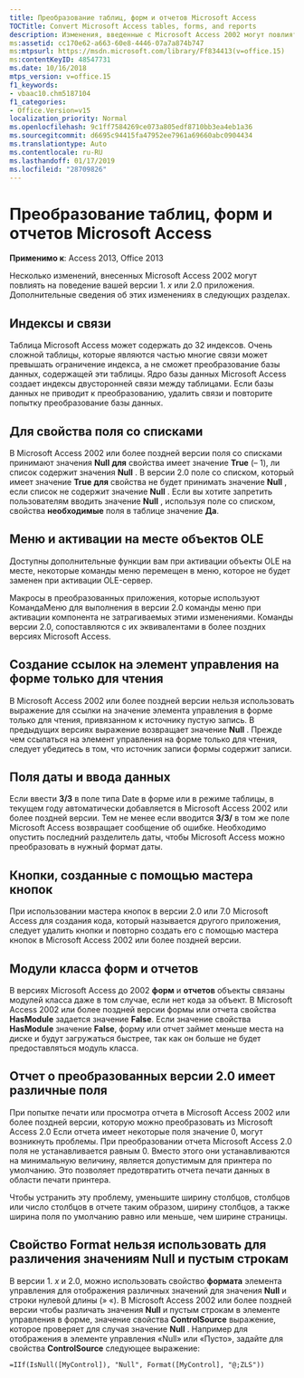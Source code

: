 ```yaml
---
title: Преобразование таблиц, форм и отчетов Microsoft Access
TOCTitle: Convert Microsoft Access tables, forms, and reports
description: Изменения, введенные с Microsoft Access 2002 могут повлиять на поведение вашей версии 1.x или 2.0 приложений.
ms:assetid: cc170e62-a663-60e8-4446-07a7a874b747
ms:mtpsurl: https://msdn.microsoft.com/library/Ff834413(v=office.15)
ms:contentKeyID: 48547731
ms.date: 10/16/2018
mtps_version: v=office.15
f1_keywords:
- vbaac10.chm5187104
f1_categories:
- Office.Version=v15
localization_priority: Normal
ms.openlocfilehash: 9c1ff7584269ce073a805edf8710bb3ea4eb1a36
ms.sourcegitcommit: d6695c94415fa47952ee7961a69660abc0904434
ms.translationtype: Auto
ms.contentlocale: ru-RU
ms.lasthandoff: 01/17/2019
ms.locfileid: "28709826"
---
```

# <a name="convert-microsoft-access-tables-forms-and-reports"></a>Преобразование таблиц, форм и отчетов Microsoft Access

**Применимо к**: Access 2013, Office 2013

Несколько изменений, внесенных Microsoft Access 2002 могут повлиять на поведение вашей версии 1. *x* или 2.0 приложения. Дополнительные сведения об этих изменениях в следующих разделах.

## <a name="indexes-and-relationships"></a>Индексы и связи

Таблица Microsoft Access может содержать до 32 индексов. Очень сложной таблицы, которые являются частью многие связи может превышать ограничение индекса, а не сможет преобразование базы данных, содержащей эти таблицы. Ядро базы данных Microsoft Access создает индексы двусторонней связи между таблицами. Если базы данных не приводит к преобразованию, удалить связи и повторите попытку преобразование базы данных.

## <a name="the-limittolist-property-of-combo-boxes"></a>Для свойства поля со списками

В Microsoft Access 2002 или более поздней версии поля со списками принимают значения **Null** **для** свойства имеет значение **True** (– 1), ли список содержит значения **Null** . В версии 2.0 поле со списком, который имеет значение **True** **для** свойства не будет принимать значение **Null** , если список не содержит значение **Null** . Если вы хотите запретить пользователям вводить значение **Null** , используя поле со списком, свойства **необходимые** поля в таблице значение **Да**.

## <a name="menus-and-in-place-activation-of-ole-objects"></a>Меню и активации на месте объектов OLE

Доступны дополнительные функции вам при активации объекты OLE на месте, некоторые команды меню перемещен в меню, которое не будет заменен при активации OLE-сервер.

Макросы в преобразованных приложения, которые используют КомандаМеню для выполнения в версии 2.0 команды меню при активации компонента не затрагиваемых этими изменениями. Команды версии 2.0, сопоставляются с их эквивалентами в более поздних версиях Microsoft Access.

## <a name="referencing-a-control-on-a-read-only-form"></a>Создание ссылок на элемент управления на форме только для чтения

В Microsoft Access 2002 или более поздней версии нельзя использовать выражение для ссылки на значение элемента управления в форме только для чтения, привязанном к источнику пустую запись. В предыдущих версиях выражение возвращает значение **Null** . Прежде чем ссылаться на элемент управления на форме только для чтения, следует убедитесь в том, что источник записи формы содержит записи.

## <a name="date-fields-and-data-entry"></a>Поля даты и ввода данных

Если ввести **3/3** в поле типа Date в форме или в режиме таблицы, в текущем году автоматически добавляется в Microsoft Access 2002 или более поздней версии. Тем не менее если вводится **3/3/** в том же поле Microsoft Access возвращает сообщение об ошибке. Необходимо опустить последний разделитель даты, чтобы Microsoft Access можно преобразовать в нужный формат даты.

## <a name="buttons-created-with-the-command-button-wizard"></a>Кнопки, созданные с помощью мастера кнопок

При использовании мастера кнопок в версии 2.0 или 7.0 Microsoft Access для создания кода, который называется другого приложения, следует удалить кнопки и повторно создать его с помощью мастера кнопок в Microsoft Access 2002 или более поздней версии.

## <a name="form-and-report-class-modules"></a>Модули класса форм и отчетов

В версиях Microsoft Access до 2002 **форм** и **отчетов** объекты связаны модулей класса даже в том случае, если нет кода за объект. В Microsoft Access 2002 или более поздней версии формы или отчета свойства **HasModule** задается значение **False**. Если значение свойства **HasModule** значение **False**, форму или отчет займет меньше места на диске и будут загружаться быстрее, так как он больше не будет предоставляться модуль класса.

## <a name="converted-version-20-report-has-different-margins"></a>Отчет о преобразованных версии 2.0 имеет различные поля

При попытке печати или просмотра отчета в Microsoft Access 2002 или более поздней версии, которую можно преобразовать из Microsoft Access 2.0 Если отчета имеет некоторые поля значение 0, могут возникнуть проблемы. При преобразовании отчета Microsoft Access 2.0 поля не устанавливается равным 0. Вместо этого они устанавливаются на минимальную величину, является допустимым для принтера по умолчанию. Это позволяет предотвратить отчета печати данных в области печати принтера.

Чтобы устранить эту проблему, уменьшите ширину столбцов, столбцов или число столбцов в отчете таким образом, ширину столбцов, а также ширина поля по умолчанию равно или меньше, чем ширине страницы.

## <a name="cant-use-the-format-property-to-distinguish-null-values-and-zero-length-strings"></a>Свойство Format нельзя использовать для различения значениям Null и пустым строкам

В версии 1. *x* и 2.0, можно использовать свойство **формата** элемента управления для отображения различных значений для значения **Null** и строки нулевой длины (» «). В Microsoft Access 2002 или более поздней версии чтобы различать значения **Null** и пустым строкам в элементе управления в форме, значение свойства **ControlSource** выражение, которое проверяет для случая значение **Null** . Например для отображения в элементе управления «Null» или «Пусто», задайте для свойства **ControlSource** следующее выражение:

`=IIf(IsNull([MyControl]), "Null", Format([MyControl], "@;ZLS"))`

